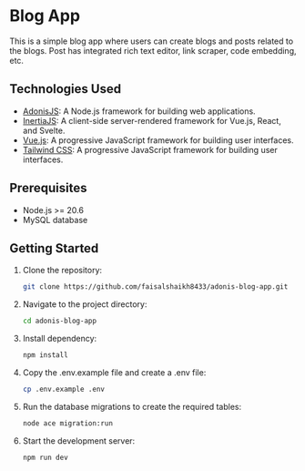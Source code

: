 # Blog App

This is a simple blog app where users can create blogs and posts related to the blogs. 
Post has integrated rich text editor, link scraper, code embedding, etc.

## Technologies Used

- [AdonisJS](https://adonisjs.com/): A Node.js framework for building web applications.
- [InertiaJS](https://inertiajs.com/): A client-side server-rendered framework for Vue.js, React, and Svelte.
- [Vue.js](https://vuejs.org/): A progressive JavaScript framework for building user interfaces.
- [Tailwind CSS](https://tailwindcss.com/): A progressive JavaScript framework for building user interfaces.

## Prerequisites

- Node.js >= 20.6
- MySQL database

## Getting Started

1. Clone the repository:

   ```bash
   git clone https://github.com/faisalshaikh8433/adonis-blog-app.git

2. Navigate to the project directory:

   ```bash
   cd adonis-blog-app
   
3. Install dependency:

   ```bash
   npm install

4. Copy the .env.example file and create a .env file:

   ```bash
   cp .env.example .env

5. Run the database migrations to create the required tables:

   ```bash
   node ace migration:run

6. Start the development server:

   ```bash
   npm run dev
